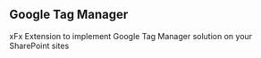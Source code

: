 ## Google Tag Manager

xFx Extension to implement Google Tag Manager solution on your SharePoint sites